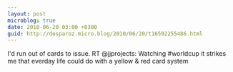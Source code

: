 ```yaml
---
layout: post
microblog: true
date: 2010-06-20 03:00 +0300
guid: http://desparoz.micro.blog/2010/06/20/t16592255486.html
---
```

I'd run out of cards to issue. RT @jjprojects: Watching #worldcup it strikes me that everday life could do with a yellow &amp; red card system
